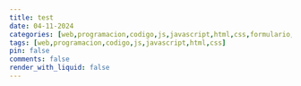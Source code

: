```yaml
---
title: test
date: 04-11-2024
categories: [web,programacion,codigo,js,javascript,html,css,formulario,donaciones,olvidados,woocommerce,wordpress]
tags: [web,programacion,codigo,js,javascript,html,css]
pin: false
comments: false
render_with_liquid: false
---
```


